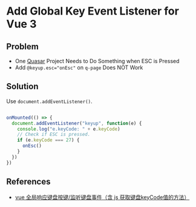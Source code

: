 # Add Global Key Event Listener for Vue 3

## Problem
* One [Quasar](https://quasar.dev/) Project Needs to Do Something when ESC is Pressed
* Add `@keyup.esc="onEsc"` on `q-page` Does NOT Work

## Solution
Use `document.addEventListener()`.

```js

onMounted(() => {
  document.addEventListener("keyup", function(e) {
    console.log("e.keyCode: " + e.keyCode)
    // Check if ESC is pressed.
    if (e.keyCode === 27) {
      onEsc()
    }
  })
})
```

## References
* [vue 全局响应键盘按键/监听键盘事件（含 js 获取键盘keyCode值的方法）](https://blog.51cto.com/u_15715491/5464634)
